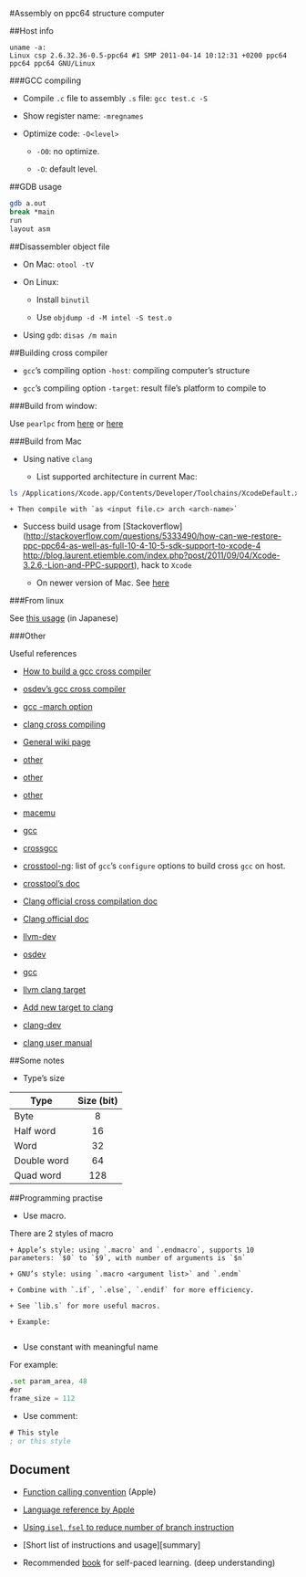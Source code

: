 #Assembly on ppc64 structure computer

##Host info

```
uname -a:
Linux csp 2.6.32.36-0.5-ppc64 #1 SMP 2011-04-14 10:12:31 +0200 ppc64 ppc64 ppc64 GNU/Linux
```

###GCC compiling

- Compile `.c` file to assembly `.s` file: `gcc test.c -S`

- Show register name: `-mregnames`

- Optimize code: `-O<level>`
	
	+ `-O0`: no optimize.

	+ `-O`: default level.

##GDB usage

```bash
gdb a.out
break *main
run
layout asm
```

##Disassembler object file

- On Mac: `otool -tV`

- On Linux:

	+ Install `binutil`

	+ Use `objdump -d -M intel -S test.o`

- Using `gdb`: `disas /m main`


##Building cross compiler

- `gcc`’s compiling option `-host`: compiling computer’s structure

- `gcc`’s compiling option `-target`: result file’s platform to compile to

###Build from window:

Use `pearlpc` from [here](http://www.mediafire.com/download/7vhn1l49405jfcr/MacOSX102PearPC.7z) or [here](http://pearpc.sourceforge.net/downloads.html)

###Build from Mac

- Using native `clang`

	+ List supported architecture in current Mac:

```bash
ls /Applications/Xcode.app/Contents/Developer/Toolchains/XcodeDefault.xctoolchain/usr/libexec/as/
```

	+ Then compile with `as <input file.c> arch <arch-name>`

- Success build usage from [Stackoverflow](http://stackoverflow.com/questions/5333490/how-can-we-restore-ppc-ppc64-as-well-as-full-10-4-10-5-sdk-support-to-xcode-4
http://blog.laurent.etiemble.com/index.php?post/2011/09/04/Xcode-3.2.6,-Lion-and-PPC-support), hack to `Xcode`

	+ On newer version of Mac. See [here](http://stackoverflow.com/questions/7137480/how-do-i-add-ppc-ppc64-support-back-to-xcode-4-2-under-lion)

###From linux

See [this usage](http://kivantium.hateblo.jp/entry/2015/12/05/003905) (in Japanese)

###Other

Useful references

- [How to build a gcc cross compiler](http://preshing.com/20141119/how-to-build-a-gcc-cross-compiler/)

- [osdev’s gcc cross compiler](http://wiki.osdev.org/GCC_Cross-Compiler)

- [gcc -march option](https://wiki.gentoo.org/wiki/GCC_optimization#-march)

- [clang cross compiling](http://clang.llvm.org/docs/CrossCompilation.html)

- [General wiki page](https://en.wikipedia.org/wiki/Cross_compiler)

- [other](https://www.ffmpeg.org/platform.html)

- [other](http://www.linuxtopia.org/online_books/an_introduction_to_gcc/gccintro_62.html)

- [other](https://gcc.gnu.org/install/specific.html#powerpcle-x-eabi)

- [macemu](https://github.com/cebix/macemu)

- [gcc](https://gcc.gnu.org/ml/gcc/2005-10/msg00981.html)

- [crossgcc](https://sourceware.org/ml/crossgcc/2015-12/msg00005.html)

- [crosstool-ng](http://crosstool-ng.org/): list of `gcc`’s `configure` options to build cross `gcc` on host.

- [crosstool’s doc](http://kegel.com/crosstool/current/doc/crosstool-howto.html)

- [Clang official cross compilation doc](http://clang.llvm.org/docs/CrossCompilation.html)

- [Clang official doc](http://llvm.org/docs/HowToCrossCompileLLVM.html)

- [llvm-dev](http://lists.llvm.org/pipermail/llvm-dev/2015-July/087863.html)

- [osdev](http://wiki.osdev.org/LLVM_Cross-Compiler)

- [gcc](https://gcc.gnu.org/install/specific.html#powerpc-x-linux-gnu)

- [llvm clang target](http://llvm.org/devmtg/2014-04/PDFs/LightningTalks/2014-3-31_ClangTargetSupport_LighteningTalk.pdf)

- [Add new target to clang](http://clang-developers.42468.n3.nabble.com/How-to-add-new-target-td462332.html)

- [clang-dev](http://comments.gmane.org/gmane.comp.compilers.clang.devel/39896)

- [clang user manual](http://clang.llvm.org/docs/UsersManual.html#x86)

##Some notes

- Type’s size

|Type|Size (bit)|
|----|:----------:|
|Byte|8|
|Half word| 16|
|Word | 32|
|Double word | 64|
|Quad word | 128|

##Programming practise

- Use macro.

There are 2 styles of macro

	+ Apple’s style: using `.macro` and `.endmacro`, supports 10 parameters: `$0` to `$9`, with number of arguments is `$n`

	+ GNU’s style: using `.macro <argument list>` and `.endm`

	+ Combine with `.if`, `.else`, `.endif` for more efficiency.

	+ See `lib.s` for more useful macros.

	+ Example:

```asm

```

- Use constant with meaningful name

For example:

```asm
.set param_area, 48
#or
frame_size = 112
```

- Use comment:

```asm
# This style
; or this style
```

## Document

- [Function calling convention][apple-calling-convention] (Apple)

- [Language reference by Apple][apple-reference]

- [Using `isel`, `fsel` to reduce number of branch instruction][isel-doc]

- [Short list of instructions and usage][summary]

- Recommended [book](http://physinfo.ulb.ac.be/divers_html/powerpc_programming_info/intro_to_ppc/ppc0_index.html) for self-paced learning. (deep understanding)


[apple-calling-convention]: https://developer.apple.com/library/mac/documentation/DeveloperTools/Conceptual/LowLevelABI/110-64-bit_PowerPC_Function_Calling_Conventions/64bitPowerPC.html#//apple_ref/doc/uid/TP40002471-SW13
[apple-reference]: https://developer.apple.com/library/mac/documentation/DeveloperTools/Reference/Assembler/050-PowerPC_Addressing_Modes_and_Assembler_Instructions/ppc_instructions.html#//apple_ref/doc/uid/TP30000824-TPXREF104
[isel-doc]: https://www.rapitasystems.com/blog/interesting-microcontroller-features-powerpc-isel-instruction
[sumary]: http://www.ds.ewi.tudelft.nl/vakken/in101/labcourse/instruction-set/
